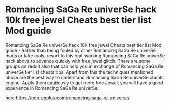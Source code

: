# Romancing SaGa Re univerSe hack 10k free jewel Cheats best tier list Mod guide

Romancing SaGa Re univerSe hack 10k free jewel Cheats best tier list Mod guide - Rather than being fooled by other Romancing SaGa Re univerSe mods or fake tools, resort to this real-working Romancing SaGa Re univerSe hack above to advance quickly with free jewel glitch. There are some groups on reddit also that can help you in exchange of Romancing SaGa Re univerSe tier list cheats tips. Apart from this the techniques mentioned above are the best way to understand Romancing SaGa Re univerSe cheats engine. Apply them cautiously to get more free Jewel, you will have a good experience in Romancing SaGa Re univerSe.

here https://non-cgplus.com/romancing-saga-re-universe/


